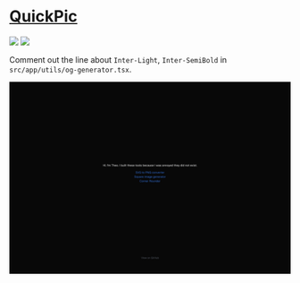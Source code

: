 # [QuickPic](https://github.com/t3dotgg/quickpic)

![](https://img.shields.io/github/license/t3dotgg/quickpic) ![](https://img.shields.io/github/last-commit/scillidan/quickpic/main?label=last%20commit%20(fork))

Comment out the line about `Inter-Light`, `Inter-SemiBold` in `src/app/utils/og-generator.tsx`.

![quickpic](/_image/optWeb/quickpic.png)
